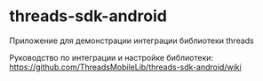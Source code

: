 # threads-sdk-android
Приложение для демонстрации интеграции библиотеки threads

Руководство по интеграции и настройке библиотеки:
https://github.com/ThreadsMobileLib/threads-sdk-android/wiki
